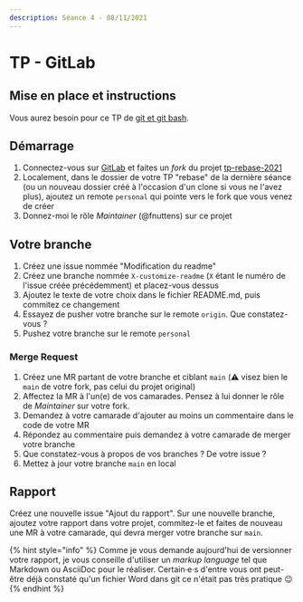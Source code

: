 ```yaml
---
description: Séance 4 - 08/11/2021
---
```


# TP - GitLab

## Mise en place et instructions

Vous aurez besoin pour ce TP de [git et git bash](https://gitforwindows.org/).

## Démarrage

1. Connectez-vous sur [GitLab](https://gitlab.com/) et faites un *fork* du projet [tp-rebase-2021](https://gitlab.com/fnuttens/tp-rebase-2021)
2. Localement, dans le dossier de votre TP "rebase" de la dernière séance (ou un nouveau dossier créé à l'occasion d'un clone si vous ne l'avez plus), ajoutez un remote `personal` qui pointe vers le fork que vous venez de créer
3. Donnez-moi le rôle *Maintainer* (@fnuttens) sur ce projet

## Votre branche

1. Créez une issue nommée "Modification du readme"
2. Créez une branche nommée `X-customize-readme` (`X` étant le numéro de l'issue créée précédemment) et placez-vous dessus
3. Ajoutez le texte de votre choix dans le fichier README.md, puis commitez ce changement
4. Essayez de pusher votre branche sur le remote `origin`. Que constatez-vous ?
5. Pushez votre branche sur le remote `personal`

### Merge Request

1. Créez une MR partant de votre branche et ciblant `main` (⚠️ visez bien le `main` de votre fork, pas celui du projet original)
2. Affectez la MR à l'un(e) de vos camarades. Pensez à lui donner le rôle de *Maintainer* sur votre fork.
3. Demandez à votre camarade d'ajouter au moins un commentaire dans le code de votre MR
4. Répondez au commentaire puis demandez à votre camarade de merger votre branche
5. Que constatez-vous à propos de vos branches ? De votre issue ?
6. Mettez à jour votre branche `main` en local

## Rapport

Créez une nouvelle issue "Ajout du rapport". Sur une nouvelle branche, ajoutez votre rapport dans votre projet, commitez-le et faites de nouveau une MR à votre camarade, qui devra merger votre branche sur `main`.

{% hint style="info" %}
Comme je vous demande aujourd'hui de versionner votre rapport, je vous conseille d'utiliser un *markup language* tel que Markdown ou AsciiDoc pour le réaliser. Certain·e·s d'entre vous ont peut-être déjà constaté qu'un fichier Word dans git ce n'était pas très pratique 😉
{% endhint %}
